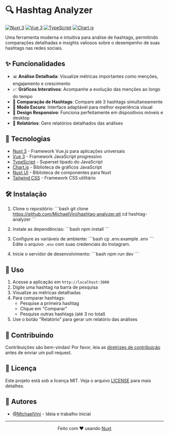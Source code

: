 # 🔍 Hashtag Analyzer

[![Nuxt 3](https://img.shields.io/badge/Nuxt-3.x-00DC82.svg?style=flat-square&logo=nuxt.js)](https://nuxt.com/)
[![Vue 3](https://img.shields.io/badge/Vue-3.x-4FC08D.svg?style=flat-square&logo=vue.js)](https://vuejs.org/)
[![TypeScript](https://img.shields.io/badge/TypeScript-5.x-3178C6.svg?style=flat-square&logo=typescript)](https://www.typescriptlang.org/)
[![Chart.js](https://img.shields.io/badge/Chart.js-4.x-FF6384.svg?style=flat-square&logo=chart.js)](https://www.chartjs.org/)

Uma ferramenta moderna e intuitiva para análise de hashtags, permitindo comparações detalhadas e insights valiosos sobre o desempenho de suas hashtags nas redes sociais.

## ✨ Funcionalidades

- 📊 **Análise Detalhada**: Visualize métricas importantes como menções, engajamento e crescimento
- 📈 **Gráficos Interativos**: Acompanhe a evolução das menções ao longo do tempo
- 🔄 **Comparação de Hashtags**: Compare até 3 hashtags simultaneamente
- 🌙 **Modo Escuro**: Interface adaptável para melhor experiência visual
- 📱 **Design Responsivo**: Funciona perfeitamente em dispositivos móveis e desktop
- 📄 **Relatórios**: Gere relatórios detalhados das análises

## 🚀 Tecnologias

- [Nuxt 3](https://nuxt.com/) - Framework Vue.js para aplicações universais
- [Vue 3](https://vuejs.org/) - Framework JavaScript progressivo
- [TypeScript](https://www.typescriptlang.org/) - Superset tipado do JavaScript
- [Chart.js](https://www.chartjs.org/) - Biblioteca de gráficos JavaScript
- [Nuxt UI](https://ui.nuxt.com/) - Biblioteca de componentes para Nuxt
- [Tailwind CSS](https://tailwindcss.com/) - Framework CSS utilitário

## 🛠️ Instalação

1. Clone o repositório:
\`\`\`bash
git clone https://github.com/MichaelVini/hashtag-analyzer.git
cd hashtag-analyzer
\`\`\`

2. Instale as dependências:
\`\`\`bash
npm install
\`\`\`

3. Configure as variáveis de ambiente:
\`\`\`bash
cp .env.example .env
\`\`\`
Edite o arquivo `.env` com suas credenciais do Instagram.

4. Inicie o servidor de desenvolvimento:
\`\`\`bash
npm run dev
\`\`\`

## 📝 Uso

1. Acesse a aplicação em `http://localhost:3000`
2. Digite uma hashtag na barra de pesquisa
3. Visualize as métricas detalhadas
4. Para comparar hashtags:
   - Pesquise a primeira hashtag
   - Clique em "Comparar"
   - Pesquise outras hashtags (até 3 no total)
5. Use o botão "Relatório" para gerar um relatório das análises

## 🤝 Contribuindo

Contribuições são bem-vindas! Por favor, leia as [diretrizes de contribuição](CONTRIBUTING.md) antes de enviar um pull request.

## 📄 Licença

Este projeto está sob a licença MIT. Veja o arquivo [LICENSE](LICENSE) para mais detalhes.

## 👥 Autores

- [@MichaelVini](https://github.com/MichaelVini) - Ideia e trabalho inicial

---

<p align="center">
  Feito com ❤️ usando <a href="https://nuxt.com">Nuxt</a>
</p>

